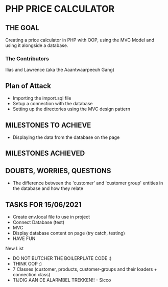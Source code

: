 # PHP PRICE CALCULATOR
## THE GOAL
Creating a price calculator in PHP with OOP, using the MVC Model and using it alongside a database.
### The Contributors
Ilias and Lawrence (aka the Aaantwaarpeeuh Gang)
## Plan of Attack
- Importing the import.sql file 
- Setup a connection with the database
- Setting up the directories using the MVC design pattern

## MILESTONES TO ACHIEVE
- Displaying the data from the database on the page

## MILESTONES ACHIEVED

## DOUBTS, WORRIES, QUESTIONS
- The difference between the 'customer' and 'customer group' entities in the database and how they relate

## TASKS FOR 15/06/2021 
- Create env.local file to use in project
- Connect Database (test)
- MVC
- Display database content on page (try catch, testing)
- HAVE FUN



New List
- DO NOT BUTCHER THE BOILERPLATE CODE :)
- THINK OOP :)
- 7 Classes (customer, products, customer-groups and their loaders + connection class)
- TIJDIG AAN DE ALARMBEL TREKKEN!! - Sicco